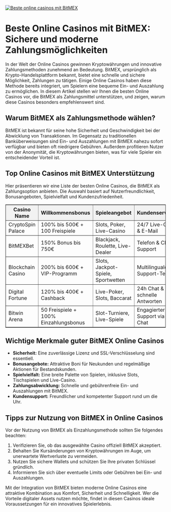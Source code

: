 [![Beste online casinos mit BitMEX](https://123-caf.pages.dev/gitsignup.png)](https://vrmoo.ru/Bt82HjjY)

<h1>Beste Online Casinos mit BitMEX: Sichere und moderne Zahlungsmöglichkeiten</h1> <p>In der Welt der Online Casinos gewinnen Kryptowährungen und innovative Zahlungsmethoden zunehmend an Bedeutung. BitMEX, ursprünglich als Krypto-Handelsplattform bekannt, bietet eine schnelle und sichere Möglichkeit, Zahlungen zu tätigen. Einige Online Casinos haben diese Methode bereits integriert, um Spielern eine bequeme Ein- und Auszahlung zu ermöglichen. In diesem Artikel stellen wir Ihnen die besten Online Casinos vor, die BitMEX als Zahlungsmittel unterstützen, und zeigen, warum diese Casinos besonders empfehlenswert sind.</p>  <h2>Warum BitMEX als Zahlungsmethode wählen?</h2> <p>BitMEX ist bekannt für seine hohe Sicherheit und Geschwindigkeit bei der Abwicklung von Transaktionen. Im Gegensatz zu traditionellen Banküberweisungen sind Ein- und Auszahlungen mit BitMEX nahezu sofort verfügbar und bieten oft niedrigere Gebühren. Außerdem profitieren Nutzer von der Anonymität, die Kryptowährungen bieten, was für viele Spieler ein entscheidender Vorteil ist.</p>  <h2>Top Online Casinos mit BitMEX Unterstützung</h2> <p>Hier präsentieren wir eine Liste der besten Online Casinos, die BitMEX als Zahlungsoption anbieten. Die Auswahl basiert auf Nutzerfreundlichkeit, Bonusangeboten, Spielvielfalt und Kundenzufriedenheit.</p>  <table border="1" cellpadding="8" cellspacing="0" style="border-collapse: collapse; width: 100%; max-width: 700px;">   <thead>     <tr style="background-color: #f2f2f2;">       <th>Casino Name</th>       <th>Willkommensbonus</th>       <th>Spieleangebot</th>       <th>Kundenservice</th>     </tr>   </thead>   <tbody>     <tr>       <td>CryptoSpin Palace</td>       <td>100% bis 500€ + 100 Freispiele</td>       <td>Slots, Poker, Live-Casino</td>       <td>24/7 Live-Chat & E-Mail</td>     </tr>     <tr>       <td>BitMEXBet</td>       <td>150% Bonus bis 750€</td>       <td>Blackjack, Roulette, Live-Dealer</td>       <td>Telefon & Chat Support</td>     </tr>     <tr>       <td>Blockchain Casino</td>       <td>200% bis 600€ + VIP-Programm</td>       <td>Slots, Jackpot-Spiele, Sportwetten</td>       <td>Multilinguales Support-Team</td>     </tr>     <tr>       <td>Digital Fortune</td>       <td>120% bis 400€ + Cashback</td>       <td>Live-Poker, Slots, Baccarat</td>       <td>24h Chat & schnelle Antworten</td>     </tr>     <tr>       <td>Bitwin Arena</td>       <td>50 Freispiele + 100% Einzahlungsbonus</td>       <td>Slot-Turniere, Live-Spiele</td>       <td>Engagierter Support via Chat</td>     </tr>   </tbody> </table>  <h2>Wichtige Merkmale guter BitMEX Online Casinos</h2> <ul>   <li><strong>Sicherheit:</strong> Eine zuverlässige Lizenz und SSL-Verschlüsselung sind essentiell.</li>   <li><strong>Bonusangebote:</strong> Attraktive Boni für Neukunden und regelmäßige Aktionen für Bestandskunden.</li>   <li><strong>Spielvielfalt:</strong> Eine breite Palette von Spielen, inklusive Slots, Tischspielen und Live-Casino.</li>   <li><strong>Zahlungsabwicklung:</strong> Schnelle und gebührenfreie Ein- und Auszahlungen mit BitMEX.</li>   <li><strong>Kundensupport:</strong> Freundlicher und kompetenter Support rund um die Uhr.</li> </ul>  <h2>Tipps zur Nutzung von BitMEX in Online Casinos</h2> <p>Vor der Nutzung von BitMEX als Einzahlungsmethode sollten Sie folgendes beachten:</p> <ol>   <li>Verifizieren Sie, ob das ausgewählte Casino offiziell BitMEX akzeptiert.</li>   <li>Behalten Sie Kursänderungen von Kryptowährungen im Auge, um unerwartete Wertverluste zu vermeiden.</li>   <li>Nutzen Sie sichere Wallets und schützen Sie Ihre privaten Schlüssel gründlich.</li>   <li>Informieren Sie sich über eventuelle Limits oder Gebühren bei Ein- und Auszahlungen.</li> </ol>  <p>Mit der Integration von BitMEX bieten moderne Online Casinos eine attraktive Kombination aus Komfort, Sicherheit und Schnelligkeit. Wer die Vorteile digitaler Assets nutzen möchte, findet in diesen Casinos ideale Voraussetzungen für ein innovatives Spielerlebnis.</p>